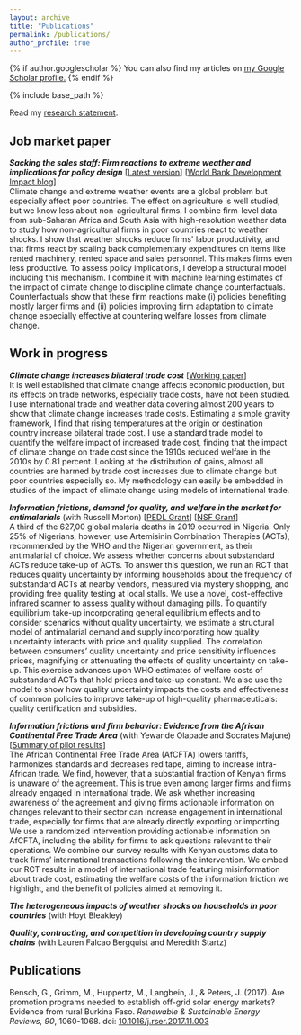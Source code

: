 ```yaml
---
layout: archive
title: "Publications"
permalink: /publications/
author_profile: true
---
```


{% if author.googlescholar %}
  You can also find my articles on <u><a href="{{author.googlescholar}}">my Google Scholar profile</a>.</u>
{% endif %}

{% include base_path %}

Read my [research statement][research_statement].

## Job market paper

***Sacking the sales staff: Firm reactions to extreme weather and implications for policy design*** [[Latest version][jmp]] [[World Bank Development Impact blog][jmp_blog]]\
Climate change and extreme weather events are a global problem but especially affect poor countries. The effect on agriculture is well studied, but we know less about non-agricultural firms. I combine firm-level data from sub-Saharan Africa and South Asia with high-resolution weather data to study how non-agricultural firms in poor countries react to weather shocks. I show that weather shocks reduce firms' labor productivity, and that firms react by scaling back complementary expenditures on items like rented machinery, rented space and sales personnel. This makes firms even less productive. To assess policy implications, I develop a structural model including this mechanism. I combine it with machine learning estimates of the impact of climate change to discipline climate change counterfactuals. Counterfactuals show that these firm reactions make (i) policies benefiting mostly larger firms and (ii) policies improving firm adaptation to climate change especially effective at countering welfare losses from climate change.

## Work in progress

***Climate change increases bilateral trade cost*** [[Working paper][trade_network_changes]]\
It is well established that climate change affects economic production, but its effects on trade networks, especially trade costs, have not been studied. I use international trade and weather data covering almost 200 years to show that climate change increases trade costs. Estimating a simple gravity framework, I find that rising temperatures at the origin or destination country increase bilateral trade cost. I use a standard trade model to quantify the welfare impact of increased trade cost, finding that the impact of climate change on trade cost since the 1910s reduced welfare in the 2010s by 0.81 percent. Looking at the distribution of gains, almost all countries are harmed by trade cost increases due to climate change but poor countries especially so. My methodology can easily be embedded in studies of the impact of climate change using models of international trade.

***Information frictions, demand for quality, and welfare in the market for antimalarials*** (with Russell
Morton) [[PEDL Grant][pedl_info_frictions]] [[NSF Grant][nsf_info_frictions]]\
A third of the 627,00 global malaria deaths in 2019 occurred in Nigeria. Only 25% of Nigerians, however, use Artemisinin Combination Therapies (ACTs), recommended by the WHO and the Nigerian government, as their antimalarial of choice. We assess whether concerns about substandard ACTs reduce take-up of ACTs. To answer this question, we run an RCT that reduces quality uncertainty by informing households about the frequency of substandard ACTs at nearby vendors, measured via mystery shopping, and providing free quality testing at local stalls. We use a novel, cost-effective infrared scanner to assess quality without damaging pills. To quantify equilibrium take-up incorporating general equilibrium effects and to consider scenarios without quality uncertainty, we estimate a structural model of antimalarial demand and supply incorporating how quality uncertainty interacts with price and quality supplied. The correlation between consumers’ quality uncertainty and price sensitivity influences prices, magnifying or attenuating the effects of quality uncertainty on take-up. This exercise advances upon WHO estimates of welfare costs of substandard ACTs that hold prices and take-up constant. We also use the model to show how quality uncertainty impacts the costs and effectiveness of common policies to improve take-up of high-quality pharmaceuticals: quality certification and subsidies.

***Information frictions and firm behavior: Evidence from the African Continental Free Trade Area*** (with Yewande Olapade and Socrates Majune) [[Summary of pilot results][trade_info_frictions_pedl]]\
The African Continental Free Trade Area (AfCFTA) lowers tariffs, harmonizes standards and decreases red tape, aiming to increase intra-African trade. We find, however, that a substantial fraction of Kenyan firms is unaware of the agreement. This is true even among larger firms and firms already engaged in international trade. We ask whether increasing awareness of the agreement and giving firms actionable information on changes relevant to their sector can increase engagement in international trade, especially for firms that are already directly exporting or importing. We use a randomized intervention providing actionable information on AfCFTA, including the ability for firms to ask questions relevant to their operations. We combine our survey results with Kenyan customs data to track firms’ international transactions following the intervention. We embed our RCT results in a model of international trade featuring misinformation about trade cost, estimating the welfare costs of the information friction we highlight, and the benefit of policies aimed at removing it.

***The heterogeneous impacts of weather shocks on households in poor countries*** (with Hoyt
Bleakley)

***Quality, contracting, and competition in developing country supply chains*** (with Lauren Falcao
Bergquist and Meredith Startz)

## Publications

Bensch, G., Grimm, M., Huppertz, M., Langbein, J., & Peters, J. (2017). Are promotion programs needed to establish off-grid solar energy markets? Evidence from rural Burkina Faso. *Renewable & Sustainable Energy Reviews, 90*, 1060-1068. doi: [10.1016/j.rser.2017.11.003][bghlp2017]

[jmp]: ../files/max_huppertz_jmp.pdf
[jmp_blog]: https://blogs.worldbank.org/impactevaluations/sacking-sales-staff-how-firms-poor-countries-deal-extreme-weather-guest-post-max
[research_statement]: ../files/research_statement.pdf
[trade_network_changes]: ../files/trade_network_changes.pdf
[trade_info_frictions_pedl]: https://pedl.cepr.org/publications/african-continental-integration-and-firm-awareness-trade-policy-evidence-kenyan-pilot
[bghlp2017]: https://doi.org/10.1016/j.rser.2017.11.003
[pedl_info_frictions]: https://pedl.cepr.org/content/information-frictions-demand-quality-and-welfare-market-antimalarials-1
[nsf_info_frictions]: https://www.nsf.gov/awardsearch/showAward?AWD_ID=2117105&HistoricalAwards=false

